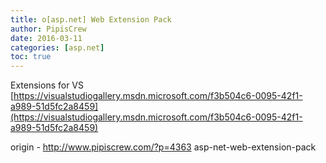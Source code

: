 ```yaml
---
title: o[asp.net] Web Extension Pack
author: PipisCrew
date: 2016-03-11
categories: [asp.net]
toc: true
---
```


Extensions for VS
[https://visualstudiogallery.msdn.microsoft.com/f3b504c6-0095-42f1-a989-51d5fc2a8459](https://visualstudiogallery.msdn.microsoft.com/f3b504c6-0095-42f1-a989-51d5fc2a8459)

origin - http://www.pipiscrew.com/?p=4363 asp-net-web-extension-pack